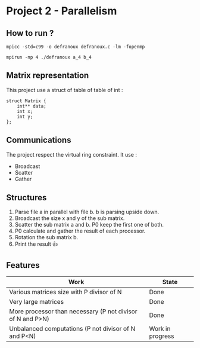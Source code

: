 # Project 2 - Parallelism 

## How to run ?

```
mpicc -std=c99 -o defranoux defranoux.c -lm -fopenmp
```
```
mpirun -np 4 ./defranoux a_4 b_4
```
## Matrix representation

This project use a struct of table of table of int : 
```
struct Matrix {
	int** data;
	int x;
	int y;
};
```

## Communications

The project respect the virtual ring constraint. It use :
* Broadcast
* Scatter
* Gather

## Structures

1. Parse file a in parallel with file b. b is parsing upside down.
2. Broadcast the size x and y of the sub matrix.
3. Scatter the sub matrix a and b. P0 keep the first one of both.
4. P0 calculate and gather the result of each processor.
5. Rotation the sub matrix b.
6. Print the result :+1: 

## Features 

|                           Work 				              |      State       |
| ----------------------------------------------------------- | ---------------- |
| Various matrices size with P divisor of N                   | Done             |
| Very large matrices                                         | Done             |
| More processor than necessary (P not divisor of N and P>N)  | Done             |
| Unbalanced computations (P not divisor of N and P<N)        | Work in progress |


